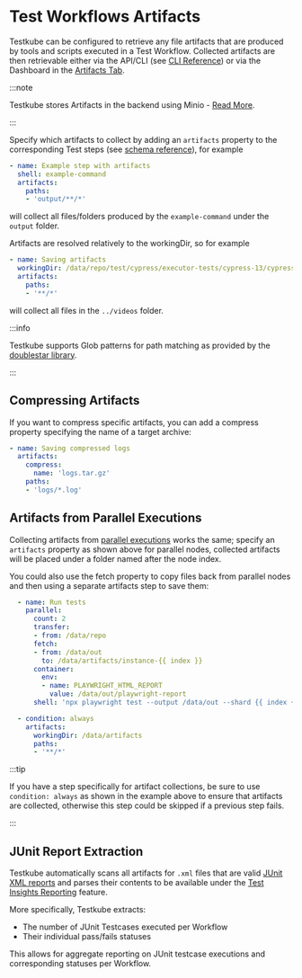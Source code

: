 # Test Workflows Artifacts

Testkube can be configured to retrieve any file artifacts that are produced by tools and scripts executed in 
a Test Workflow. Collected artifacts are then retrievable either via the API/CLI 
(see [CLI Reference](/cli/testkube_download)) or via the Dashboard in the [Artifacts Tab](/articles/logs-and-artifacts#artifact-collection).

:::note

Testkube stores Artifacts in the backend using Minio - [Read More](/articles/install/advanced-install#minio).

:::

Specify which artifacts to collect by adding an `artifacts` property to the corresponding Test steps
(see [schema reference](/articles/crds/testworkflows.testkube.io-v1#stepartifacts)), for example

```yaml
- name: Example step with artifacts
  shell: example-command
  artifacts:
    paths:
    - 'output/**/*'
   ```

will collect all files/folders produced by the `example-command` under the `output` folder. 

Artifacts are resolved relatively to the workingDir, so for example 

```yaml
- name: Saving artifacts
  workingDir: /data/repo/test/cypress/executor-tests/cypress-13/cypress/videos
  artifacts:
    paths:
    - '**/*'
```

will collect all files in the `../videos` folder.

:::info

Testkube supports Glob patterns for path matching as provided by the [doublestar library](https://github.com/bmatcuk/doublestar?tab=readme-ov-file#patterns).

:::

## Compressing Artifacts

If you want to compress specific artifacts, you can add a compress property specifying the name of a target archive:

```yaml
- name: Saving compressed logs
  artifacts:
    compress: 
      name: 'logs.tar.gz'
    paths:
    - 'logs/*.log'
```

## Artifacts from Parallel Executions

Collecting artifacts from [parallel executions](/articles/test-workflows-parallel) works the same; specify 
an `artifacts` property as shown above for parallel nodes, collected artifacts will be placed under a folder 
named after the node index.

You could also use the fetch property to copy files back from parallel nodes and then using a separate
artifacts step to save them:

```yaml
  - name: Run tests
    parallel:
      count: 2
      transfer:
      - from: /data/repo
      fetch:
      - from: /data/out
        to: /data/artifacts/instance-{{ index }}
      container:
        env:
        - name: PLAYWRIGHT_HTML_REPORT
          value: /data/out/playwright-report
      shell: 'npx playwright test --output /data/out --shard {{ index + 1 }}/{{ count }}'

  - condition: always
    artifacts:
      workingDir: /data/artifacts
      paths:
      - '**/*'
```

:::tip

If you have a step specifically for artifact collections, be sure to use `condition: always` as shown in the example 
above to ensure that artifacts are collected, otherwise this step could be skipped if a previous step fails.

:::

## JUnit Report Extraction

Testkube automatically scans all artifacts for `.xml` files that are valid [JUnit XML reports](https://github.com/testmoapp/junitxml) and parses 
their contents to be available under the [Test Insights Reporting](/articles/test-insights#test-reports) feature. 

More specifically, Testkube extracts:

- The number of JUnit Testcases executed per Workflow
- Their individual pass/fails statuses

This allows for aggregate reporting on JUnit testcase executions and corresponding statuses per Workflow.

